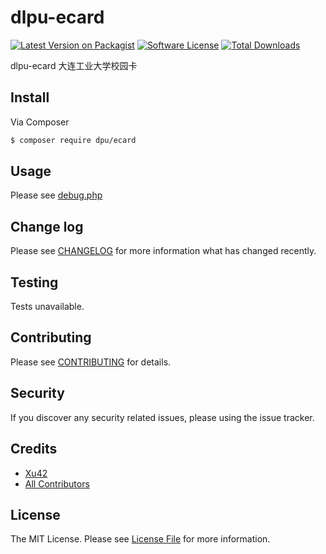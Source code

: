 # dlpu-ecard

[![Latest Version on Packagist][ico-version]][link-packagist]
[![Software License][ico-license]](LICENSE.md)
[![Total Downloads][ico-downloads]][link-downloads]

dlpu-ecard 大连工业大学校园卡

## Install

Via Composer

``` bash
$ composer require dpu/ecard
```

## Usage

Please see [debug.php](debug.php)

## Change log

Please see [CHANGELOG](CHANGELOG.md) for more information what has changed recently.

## Testing

Tests unavailable.

## Contributing

Please see [CONTRIBUTING](CONTRIBUTING.md) for details.

## Security

If you discover any security related issues, please using the issue tracker.

## Credits

- [Xu42](https://github.com/xu42)
- [All Contributors](https://github.com/dpu/ecard/contributors)

## License

The MIT License. Please see [License File](LICENSE.md) for more information.

[ico-version]: https://img.shields.io/packagist/v/dpu/ecard.svg?style=flat-square
[ico-license]: https://img.shields.io/badge/license-MIT-brightgreen.svg?style=flat-square
[ico-downloads]: https://img.shields.io/packagist/dt/dpu/ecard.svg?style=flat-square

[link-packagist]: https://packagist.org/packages/dpu/ecard
[link-downloads]: https://packagist.org/packages/dpu/ecard
[link-author]: https://github.com/xu42
[link-contributors]: ../../contributors
